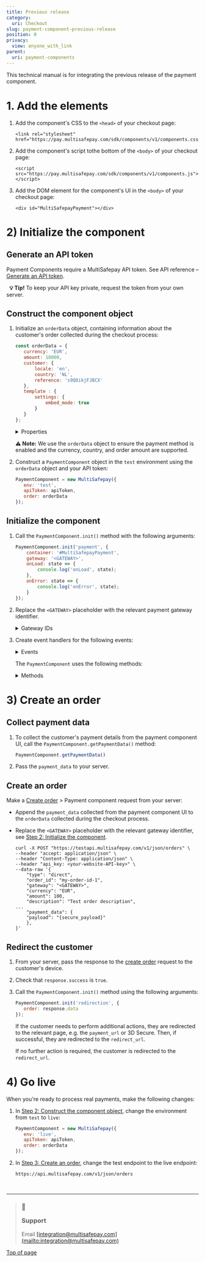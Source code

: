 ```yaml
---
title: Previous release
category:
  uri: Checkout
slug: payment-component-previous-release
position: 0
privacy:
  view: anyone_with_link
parent:
  uri: payment-components
---
```

 
This technical manual is for integrating the previous release of the payment component.

# 1. Add the elements

1. Add the component's CSS to the `<head>` of your checkout page:
   ```
   <link rel="stylesheet" href="https://pay.multisafepay.com/sdk/components/v1/components.css">
   ```

2. Add the component's script tothe bottom of the `<body>` of your checkout page:
   ```
   <script src="https://pay.multisafepay.com/sdk/components/v1/components.js"></script>
   ```

3. Add the DOM element for the component's UI in the `<body>` of your checkout page:
   ```
   <div id="MultiSafepayPayment"></div>
   ```

# 2) Initialize the component

## Generate an API token

Payment Components require a MultiSafepay API token. See API reference – [Generate an API token](/reference/generateapitoken/).

  **💡 Tip!** To keep your API key private, request the token from your own server.

## Construct the component object

1. Initialize an `orderData` object, containing information about the customer's <Glossary>order</Glossary> collected during the checkout process:

   ```javascript
   const orderData = {
      currency: 'EUR',
      amount: 10000,
      customer: {
          locale: 'en',
          country: 'NL',
          reference: 's9Q8ikjFJBCX'
      },
      template : {
          settings: {
              embed_mode: true
          }
      }
   };
   ```

   <details id="properties">
     <summary>Properties</summary>

     <br />

     | Key                           | Value                                                                                                                                                                                                                                                                                                                  |
     | ----------------------------- | ---------------------------------------------------------------------------------------------------------------------------------------------------------------------------------------------------------------------------------------------------------------------------------------------------------------------- |
     | currency                      | The currency of the order. Format: <a href="https://en.wikipedia.org/wiki/ISO_4217" target="_blank">ISO-4217</a> <i class="fa fa-external-link" style={{fontSize:'12px',color:'#8b929e'}} />, e.g. `EUR`. **Required**.                                                                                                |
     | amount                        | The value of the order. Format: Number without decimal points, e.g. 100 euro is formatted as `10000`. **Required**.                                                                                                                                                                                                    |
     | customer.country              | The customer's country code. Checks the availability of the payment method. Format: <a href="https://en.wikipedia.org/wiki/ISO_3166-1_alpha-2" target="_blank">ISO-3166-1 alpha-2</a> <i class="fa fa-external-link" style={{fontSize:'12px',color:'#8b929e'}} />, e.g. `NL`. **Required**.                            |
     | customer.locale               | The customer's language. Sets the language of the payment component UI. <br /> Format: <a href="https://en.wikipedia.org/wiki/ISO_639" target="_blank">ISO 639</a> <i class="fa fa-external-link" style={{fontSize:'12px',color:'#8b929e'}} /> <br /> Supported languages: `en`, `es`, `fr`, `it`, `nl`. **Optional**. |
     | template.settings.embed\_mode | A template designed to blend in seamlessly with your ecommerce platform. Format: Boolean. **Optional**.                                                                                                                                                                                                                |
   </details>

   **⚠️ Note:** We use the `orderData` object to ensure the payment method is enabled and the currency, country, and order amount are supported.

2. Construct a `PaymentComponent` object in the `test` environment using the `orderData` object and your API token:

   ```javascript
   PaymentComponent = new MultiSafepay({
      env: 'test',
      apiToken: apiToken,
      order: orderData
   });
   ```

## Initialize the component

1. Call the `PaymentComponent.init()` method with the following arguments:

   ```javascript
   PaymentComponent.init('payment', {
       container: '#MultiSafepayPayment',
       gateway: '<GATEWAY>',
       onLoad: state => {
           console.log('onLoad', state);
       },
       onError: state => {
           console.log('onError', state);
       }
   });
   ```

2. Replace the `<GATEWAY>` placeholder with the relevant payment gateway identifier.

   <details id="gateway-ids">
     <summary>Gateway IDs</summary>

     <br />

     | Payment method | Gateway IDs  |
     | -------------- | ------------ |
     | Card payments  | `CREDITCARD` |
     | iDEAL          | `IDEAL`      |
   </details>

3. Create event handlers for the following events:

   <details id="events">
     <summary>Events</summary>

     <br />

     | Event     | Event handler                                        |
     | --------- | ---------------------------------------------------- |
     | `onError` | Called when an error occurs in the payment component |
     | `onLoad`  | Called when the payment component UI is rendered     |
   </details>

   The `PaymentComponent` uses the following methods:

   <details id="methods">
     <summary>Methods</summary>

     <br />

     | Method           | Description                                                                           |
     | ---------------- | ------------------------------------------------------------------------------------- |
     | `getErrors`      | Returns error details, e.g. error messages or codes.                                  |
     | `hasErrors`      | Returns a boolean value depending on whether errors have been registered.             |
     | `getPaymentData` | Creates a `payload` object with the customer's payment details, used to create orders |
   </details>

# 3) Create an order

## Collect payment data

1. To collect the customer's payment details from the payment component UI, call the `PaymentComponent.getPaymentData()` method:

   ```javascript
   PaymentComponent.getPaymentData()
   ```

2. Pass the `payment_data` to your server.

## Create an order

Make a [Create order](/reference/createorder/) > Payment component request from your server:

* Append the `payment_data` collected from the payment component UI to the `orderData` collected during the checkout process.
* Replace the `<GATEWAY>` placeholder with the relevant gateway identifier, see [Step 2: Initialize the component](#step-2-initialize-the-component).

  ```
  curl -X POST "https://testapi.multisafepay.com/v1/json/orders" \
  --header "accept: application/json" \
  --header "Content-Type: application/json" \
  --header "api_key: <your-website-API-key>" \
  --data-raw '{
      "type": "direct",
      "order_id": "my-order-id-1",
      "gateway": "<GATEWAY>",
      "currency": "EUR",
      "amount": 100,
      "description": "Test order description",
  ...
      "payment_data": {
      "payload": "{secure_payload}"
      },
  }'
  ```

## Redirect the customer

1. From your server, pass the response to the [create order](/reference/createorder/) request to the customer's device.

2. Check that `response.success` is `true`.

3. Call the `PaymentComponent.init()` method using the following arguments:

   ```javascript
   PaymentComponent.init('redirection', {
      order: response.data
   });
   ```

   If the customer needs to perform additional actions, they are redirected to the relevant page, e.g. the `payment_url` or 3D Secure. Then, if successful, they are redirected to the `redirect_url`.

   If no further action is required, the customer is redirected to the `redirect_url`.

# 4) Go live

When you're ready to process real payments, make the following changes:

1. In [Step 2: Construct the component object](#step-2-initialize-the-component), change the environment from `test` to `live`:
   ```javascript
   PaymentComponent = new MultiSafepay({
      env: 'live',
      apiToken: apiToken,
      order: orderData
   });
   ```

2. In [Step 3: Create an order](#step-3-create-an-order), change the test endpoint to the live endpoint:
   ```
   https://api.multisafepay.com/v1/json/orders
   ```

<br />

***

<blockquote class="callout callout_info">
  <h3 class="callout-heading false">
    <span class="callout-icon">💬</span>
    <p>Support</p>
  </h3>

  <p>Email <a href="mailto:integration@multisafepay.com">[integration@multisafepay.com](mailto:integration@multisafepay.com)</a></p>
</blockquote>

[Top of page](#)
